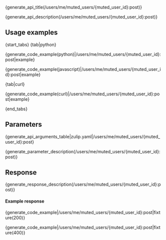 {generate_api_title(/users/me/muted_users/{muted_user_id}:post)}

{generate_api_description(/users/me/muted_users/{muted_user_id}:post)}

## Usage examples

{start_tabs}
{tab|python}

{generate_code_example(python)|/users/me/muted_users/{muted_user_id}:post|example}

{generate_code_example(javascript)|/users/me/muted_users/{muted_user_id}:post|example}

{tab|curl}

{generate_code_example(curl)|/users/me/muted_users/{muted_user_id}:post|example}

{end_tabs}

## Parameters

{generate_api_arguments_table|zulip.yaml|/users/me/muted_users/{muted_user_id}:post}

{generate_parameter_description(/users/me/muted_users/{muted_user_id}:post)}

## Response

{generate_response_description(/users/me/muted_users/{muted_user_id}:post)}

#### Example response

{generate_code_example|/users/me/muted_users/{muted_user_id}:post|fixture(200)}

{generate_code_example|/users/me/muted_users/{muted_user_id}:post|fixture(400)}

